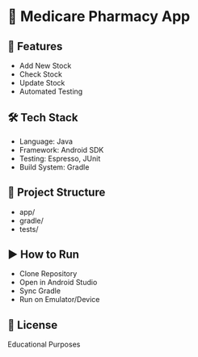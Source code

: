 # 💊 Medicare Pharmacy App  

## 📱 Features  
- Add New Stock  
- Check Stock
- Update Stock   
- Automated Testing  

## 🛠 Tech Stack  
- Language: Java  
- Framework: Android SDK  
- Testing: Espresso, JUnit  
- Build System: Gradle  

## 📂 Project Structure  
- app/  
- gradle/  
- tests/  

## ▶️ How to Run  
- Clone Repository  
- Open in Android Studio  
- Sync Gradle  
- Run on Emulator/Device  

## 📜 License  
Educational Purposes  
